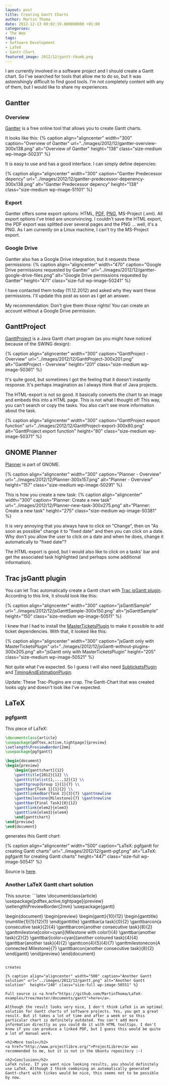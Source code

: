 ```yaml
---
layout: post
title: Creating Gantt Charts
author: Martin Thoma
date: 2012-12-13 00:02:19.000000000 +01:00
categories:
- The Web
tags:
- Software Development
- LaTeX
- Gantt-Chart
featured_image: 2012/12/gantt-thumb.png
---
```

I am currently involved in a software project and I should create a Gantt chart. So I've searched for tools that allow me to do so, but it was astonishingly difficult to find good tools. I'm not completely content with any of them, but I would like to share my experiences.

<h2>Gantter</h2>
<h3>Overview</h3>
<a href="https://app.gantter.com">Gantter</a> is a free online tool that allows you to create Gantt charts.

It looks like this:
{% caption align="aligncenter" width="300" caption="Overview of Gantter" url="../images/2012/12/gantter-overview-300x138.png" alt="Overview of Gantter"  height="138" class="size-medium wp-image-50231" %}

It is easy to use and has a good interface. I can simply define depencies:

{% caption align="aligncenter" width="300" caption="Gantter Predecessor depency" url="../images/2012/12/gantter-predecessor-depenency-300x138.png" alt="Gantter Predecessor depency"  height="138" class="size-medium wp-image-51101" %}

<h3>Export</h3>
Gantter offers some export options: HTML, <a href="../pdf/UpToDatE-Implementierung.pdf">PDF</a>, <a href="../images/2012/12/UpToDatE-Implementierung.png">PNG</a>, MS-Project (.xml). All export options I've tried are unconvincing. I couldn't save the HTML export, the PDF export was splitted over several pages and the PNG ... well, it's a PNG. As I am currently on a Linux machine, I can't try the MS-Project export.

<h3>Google Drive</h3>
Gantter also has a Google Drive integration, but it requests these permissions:
{% caption align="aligncenter" width="470" caption="Google Drive permissions requested by Gantter" url="../images/2012/12/gantter-google-drive-files.png" alt="Google Drive permissions requested by Gantter"  height="471" class="size-full wp-image-50241" %}

I have contacted them today (11.12.2012) and asked why they want these permissions. I'll update this post as soon as I get an answer.

My recommendation: Don't give them those rights! You can create an account without a Google Drive permission.

<h2>GanttProject</h2>
<a href="http://www.ganttproject.biz/">GanttProject</a> is a Java Gantt chart program (as you might have noticed because of the SWING design):

{% caption align="aligncenter" width="300" caption="GanttProject - Overview" url="../images/2012/12/GanttProject-300x201.png" alt="GanttProject - Overview"  height="201" class="size-medium wp-image-50361" %}

It's quite good, but sometimes I got the feeling that it doesn't instantly response. It's perhaps imagination as I always think that of Java projects.

The HTML-export is not so good. It basically converts the chart to an image and embeds this into a HTML page. This is not what I thought of! This way, you can't search or copy the tasks. You also can't see more information about the task.

{% caption align="aligncenter" width="300" caption="GanttProject export function" url="../images/2012/12/GanttProject-export-300x80.png" alt="GanttProject export function"  height="80" class="size-medium wp-image-50371" %}

<h2>GNOME Planner</h2>
<a href="https://live.gnome.org/Planner">Planner</a> is part of GNOME.

{% caption align="aligncenter" width="300" caption="Planner - Overview" url="../images/2012/12/Planner-300x157.png" alt="Planner - Overview"  height="157" class="size-medium wp-image-50291" %}

This is how you create a new task:
{% caption align="aligncenter" width="300" caption="Planner: Create a new task" url="../images/2012/12/Planner-new-task-300x275.png" alt="Planner: Create a new task"  height="275" class="size-medium wp-image-50381" %}

It is very annoying that you always have to click on "Change", then on "As soon as possible" change it to "fixed date" and then you can click on a date. Why don't you allow the user to click on a date and when he does, change it automatically to "fixed date"?

The HTML-export is good, but I would also like to click on a tasks' bar and get the associated task highlighted (and perhaps some additional information).

<h2>Trac jsGantt plugin</h2>
You can let Trac automatically create a Gantt chart with <a href="http://trac-hacks.org/wiki/TracJsGanttPlugin">Trac jsGantt plugin</a>. According to this link, it should look like this:

{% caption align="aligncenter" width="300" caption="jsGanttSample" url="../images/2012/12/jsGanttSample-300x150.png" alt="jsGanttSample"  height="150" class="size-medium wp-image-50511" %}

I knew that I had to install the <a href="http://trac-hacks.org/wiki/MasterTicketsPlugin">MasterTicketsPlugin</a> to make it possible to add ticket dependencies. With that, it looked like this:

{% caption align="aligncenter" width="300" caption="jsGantt only with MasterTicketsPlugin" url="../images/2012/12/jsGantt-without-plugins-300x205.png" alt="jsGantt only with MasterTicketsPlugin"  height="205" class="size-medium wp-image-50521" %}

Not quite what I've expected. So I guess I will also need <a href="http://trac-hacks.org/wiki/SubticketsPlugin">SubticketsPlugin</a> and <a href="http://trac-hacks.org/wiki/TimingAndEstimationPlugin">TimingAndEstimationPlugin</a>.

Update: These Trac-Plugins are crap. The Gantt-Chart that was created looks ugly and doesn't look like I've expected.

<h2>LaTeX</h2>
<h3>pgfgantt</h3>
This piece of LaTeX:

```latex
\documentclass{article}
\usepackage[pdftex,active,tightpage]{preview}
\setlength\PreviewBorder{2mm}
\usepackage{pgfgantt}

\begin{document}
\begin{preview}
    \begin{ganttchart}{12}
    \gantttitle{2012}{12} \\
    \gantttitlelist{1,...,12}{1} \\
    \ganttgroup{Group 1}{1}{7} \\
    \ganttbar{Task 1}{1}{2} \\
    \ganttlinkedbar{Task 2}{3}{7} \ganttnewline
    \ganttmilestone{Milestone}{7} \ganttnewline
    \ganttbar{Final Task}{8}{12}
    \ganttlink{elem2}{elem3}
    \ganttlink{elem3}{elem4}
    \end{ganttchart}
\end{preview}
\end{document}
```

generates this Gantt chart:

{% caption align="aligncenter" width="500" caption="LaTeX: pgfgantt for creating Gantt charts" url="../images/2012/12/gantt-pgf.png" alt="LaTeX: pgfgantt for creating Gantt charts"  height="447" class="size-full wp-image-50541" %}

Source is <a href="https://github.com/MartinThoma/LaTeX-examples/tree/master/documents/gantt-pgf">here</a>.

<h3>Another LaTeX Gantt chart solution</h3>
This source:
```latex
\documentclass{article}
\usepackage[pdftex,active,tightpage]{preview}
\setlength\PreviewBorder{2mm}
\usepackage{gantt}

\begin{document}
\begin{preview}
  \begin{gantt}{10}{12}
    \begin{ganttitle}
    \numtitle{1}{1}{12}{1}
    \end{ganttitle}
    \ganttbar{a task}{0}{2}
    \ganttbarcon{a consecutive task}{2}{4}
    \ganttbarcon{another consecutive task}{8}{2}
    \ganttmilestone[color=cyan]{Milestone with color!}{4}
    \ganttbar{another task}{2}{2}
    \ganttbar[color=cyan]{another coloured task}{4}{4}
    \ganttbar{another task}{4}{2}
    \ganttcon{4}{5}{4}{7}
    \ganttmilestonecon{A connected Milestone}{7}
    \ganttbarcon{another consecutive task}{8}{2}
  \end{gantt}
\end{preview}
\end{document}
```

creates

{% caption align="aligncenter" width="500" caption="Another Gantt solution" url="../images/2012/12/gantt.png" alt="Another Gantt solution"  height="240" class="size-full wp-image-50551" %}

Full source is <a href="https://github.com/MartinThoma/LaTeX-examples/tree/master/documents/gantt">here</a>.

Although the result looks very nice, I don't think LaTeX is an optimal solution for Gantt charts of software projects. Yes, you get a great result. But it takes a lot of time and after a week or so this particular chart is definitely outdated. You can't add more information directly as you could do it with HTML tooltips. I don't know if you can produce a linked PDF, but I guess this would be quite a lot of manual work. 

<h2>More tools</h2>
<a href="http://www.projectlibre.org/">ProjectLibre</a> was recommended to me, but it is not in the Ubuntu repository :-(

<h2>Conclusion</h2>
LaTeX rulez. If you want nice looking results, you should definitely use LaTeX. Although I think combining an automatically generated Gantt-chart with tickes would be nice, this seems not to be possible by now.
